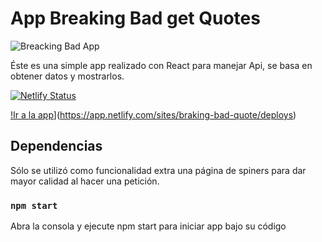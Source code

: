 # App Breaking Bad get Quotes
![Breacking Bad App](https://user-images.githubusercontent.com/78183135/132366039-c3255f87-faa0-49ec-b63e-0170ea8f167f.gif)

Éste es una simple app realizado con React para manejar Api, se basa en obtener datos y mostrarlos. 

[![Netlify Status](https://api.netlify.com/api/v1/badges/3b1e6004-9db9-41ed-99b3-8c76012efbd6/deploy-status)](https://app.netlify.com/sites/braking-bad-quote/deploys)


[!Ir a la app](https://api.netlify.com/api/v1/badges/3b1e6004-9db9-41ed-99b3-8c76012efbd6/deploy-status)](https://app.netlify.com/sites/braking-bad-quote/deploys)

## Dependencias

Sólo se utilizó como funcionalidad extra una página de spiners para dar mayor calidad al hacer una petición.

### `npm start`

Abra la consola y ejecute npm start para iniciar app bajo su código



